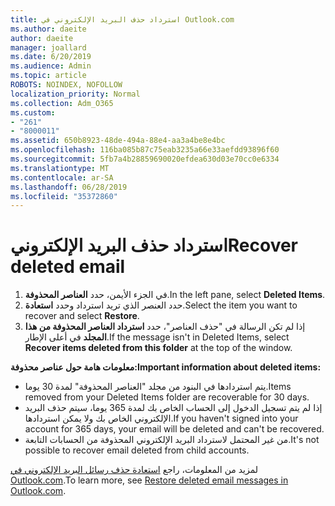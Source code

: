 ```yaml
---
title: استرداد حذف البريد الإلكتروني في Outlook.com
ms.author: daeite
author: daeite
manager: joallard
ms.date: 6/20/2019
ms.audience: Admin
ms.topic: article
ROBOTS: NOINDEX, NOFOLLOW
localization_priority: Normal
ms.collection: Adm_O365
ms.custom:
- "261"
- "8000011"
ms.assetid: 650b8923-48de-494a-88e4-aa3a4be8e4bc
ms.openlocfilehash: 116ba085b87c75eab3235a66e33aefdd93896f60
ms.sourcegitcommit: 5fb7a4b28859690020efdea630d03e70cc0e6334
ms.translationtype: MT
ms.contentlocale: ar-SA
ms.lasthandoff: 06/28/2019
ms.locfileid: "35372860"
---
```

# <a name="recover-deleted-email"></a><span data-ttu-id="87699-102">استرداد حذف البريد الإلكتروني</span><span class="sxs-lookup"><span data-stu-id="87699-102">Recover deleted email</span></span>

1. <span data-ttu-id="87699-103">في الجزء الأيمن، حدد **العناصر المحذوفة**.</span><span class="sxs-lookup"><span data-stu-id="87699-103">In the left pane, select **Deleted Items**.</span></span>
2. <span data-ttu-id="87699-104">حدد العنصر الذي تريد استرداد وحدد **استعادة**.</span><span class="sxs-lookup"><span data-stu-id="87699-104">Select the item you want to recover and select **Restore**.</span></span>
3. <span data-ttu-id="87699-105">إذا لم تكن الرسالة في "حذف العناصر"، حدد **استرداد العناصر المحذوفة من هذا المجلد** في أعلى الإطار.</span><span class="sxs-lookup"><span data-stu-id="87699-105">If the message isn't in Deleted Items, select **Recover items deleted from this folder** at the top of the window.</span></span>

 <span data-ttu-id="87699-106">**معلومات هامة حول عناصر محذوفة:**</span><span class="sxs-lookup"><span data-stu-id="87699-106">**Important information about deleted items:**</span></span>
  
- <span data-ttu-id="87699-107">يتم استردادها في البنود من مجلد "العناصر المحذوفة" لمدة 30 يوما.</span><span class="sxs-lookup"><span data-stu-id="87699-107">Items removed from your Deleted Items folder are recoverable for 30 days.</span></span>
- <span data-ttu-id="87699-108">إذا لم يتم تسجيل الدخول إلى الحساب الخاص بك لمدة 365 يوما، سيتم حذف البريد الإلكتروني الخاص بك ولا يمكن استردادها.</span><span class="sxs-lookup"><span data-stu-id="87699-108">If you haven't signed into your account for 365 days, your email will be deleted and can't be recovered.</span></span>
- <span data-ttu-id="87699-109">من غير المحتمل لاسترداد البريد الإلكتروني المحذوفة من الحسابات التابعة.</span><span class="sxs-lookup"><span data-stu-id="87699-109">It's not possible to recover email deleted from child accounts.</span></span>

<span data-ttu-id="87699-110">لمزيد من المعلومات، راجع [استعادة حذف رسائل البريد الإلكتروني في Outlook.com](https://support.office.com/article/cf06ab1b-ae0b-418c-a4d9-4e895f83ed50?wt.mc_id=Office_Outlook_com_Alchemy).</span><span class="sxs-lookup"><span data-stu-id="87699-110">To learn more, see [Restore deleted email messages in Outlook.com](https://support.office.com/article/cf06ab1b-ae0b-418c-a4d9-4e895f83ed50?wt.mc_id=Office_Outlook_com_Alchemy).</span></span>